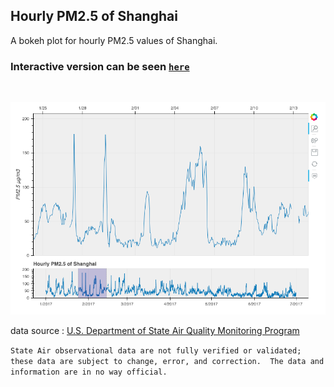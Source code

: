 ## Hourly PM2.5 of Shanghai

A bokeh plot for hourly PM2.5 values of Shanghai.

### Interactive version can be seen [`here`](https://casey0808.github.io/pm25_shanghai/pm25_sh.html)
&nbsp;

![png](plot.png)



data source : [U.S. Department of State Air Quality Monitoring Program](http://www.stateair.net/web/historical/1/4.html)

`State Air observational data are not fully verified or validated; these data are subject to change, error, and correction.  The data and information are in no way official.`

